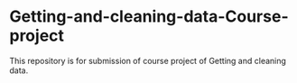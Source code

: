 # Getting-and-cleaning-data-Course-project
This repository is for submission of course project of Getting and cleaning data.
